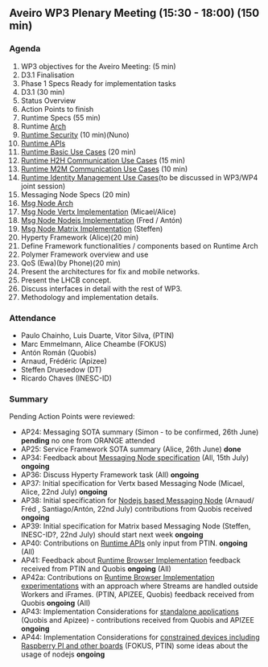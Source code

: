 ## Aveiro WP3 Plenary Meeting (15:30 - 18:00) (150 min)

### Agenda

1. WP3 objectives for the Aveiro Meeting: (5 min)
  1. D3.1 Finalisation
  2. Phase 1 Specs Ready for implementation tasks
2. D3.1 (30 min)
  1. Status Overview
  2. Action Points to finish
3. Runtime Specs (55 min)
  1. Runtime [Arch](../specs/runtime/runtime-architecture.md) 
  2. [Runtime Security](../specs/runtime/securityanalysis.md) (10 min)(Nuno)
  3. [Runtime APIs](../specs/runtime/runtime-apis.md) 
  4. [Runtime Basic Use Cases](../specs/runtime/dynamic-view/basics/readme.md) (20 min)
  5. [Runtime H2H Communication Use Cases](../specs/runtime/h2h-communication/basics/readme.md) (15 min)
  6. [Runtime M2M Communication Use Cases](../specs/runtime/m2m-communication/basics/readme.md) (10 min)
  7. [Runtime Identity Management Use Cases](../specs/runtime/m2m-communication/identity-management/readme.md)(to be discussed in WP3/WP4 joint session)
4. Messaging Node Specs (20 min)
  1. [Msg Node Arch](../specs/msg-node/msg-node-architecture.md) 
  2. [Msg Node Vertx Implementation](../specs/msg-node/vertx_specs.md) (Micael/Alice)
  3. [Msg Node Nodejs Implementation](../specs/msg-node/nodejs_specs.md) (Fred / Antón)
  4. [Msg Node Matrix Implementation](../specs/msg-node/matrix_specs.md) (Steffen)
5. Hyperty Framework (Alice)(20 min)
  1. Define Framework functionalities / components based on Runtime Arch
  2. Polymer Framework overview and use
7. QoS (Ewa)(by Phone)(20 min)
  1. Present the architectures for fix and mobile networks.
  2. Present the LHCB concept.
  3. Discuss interfaces in detail with the rest of WP3.
  4. Methodology and implementation details.


### Attendance

* Paulo Chainho, Luis Duarte, Vitor Silva,  (PTIN)
* Marc Emmelmann, Alice Cheambe (FOKUS)
* Antón Román (Quobis)
* Arnaud, Frédéric (Apizee)
* Steffen Druesedow (DT)
* Ricardo Chaves (INESC-ID)

### Summary

Pending Action Points were reviewed:

* AP24: Messaging SOTA summary (Simon - to be confirmed, 26th June) **pending** no one from ORANGE attended
* AP25: Service Framework SOTA summary (Alice, 26th June) **done** 
* AP34: Feedback about [Messaging Node specification](../specs/msg-node/readme.md) (All, 15th July) **ongoing**
* AP36: Discuss Hyperty Framework task (All)  **ongoing**
* AP37: Initial specification for Vertx based Messaging Node (Micael, Alice, 22nd July)  **ongoing**
* AP38: Initial specification for [Nodejs based Messaging Node](../specs/msg-node/nodejs_specs.md) (Arnaud/ Fréd , Santiago/Antón, 22nd July) contributions from Quobis received **ongoing**
* AP39: Initial specification for Matrix based Messaging Node (Steffen, INESC-ID?, 22nd July) should start next week **ongoing**
* AP40: Contributions on [Runtime APIs](../specs/runtime/runtime-apis.md) only input from PTIN. **ongoing** (All)
* AP41: Feedback about [Runtime Browser Implementation](../specs/runtime/browser-runtime.md) feedback received from PTIN and Quobis **ongoing** (All)
* AP42a: Contributions on [Runtime Browser Implementation experimentations](../../tests/browser-runtime/readme.md) with an approach where Streams are handled outside Workers and iFrames. (PTIN, APIZEE, Quobis) feedback received from Quobis **ongoing** (All)
* AP43: Implementation Considerations for [standalone applications](../specs/runtime/implementation/standalone-runtime.md) (Quobis and Apizee) - contributions received from Quobis and APIZEE **ongoing**
* AP44: Implementation Considerations for [constrained devices including Raspberry PI and other boards](../specs/runtime/implementation/gw-runtime.md) (FOKUS, PTIN) some ideas about the usage of nodejs **ongoing**
